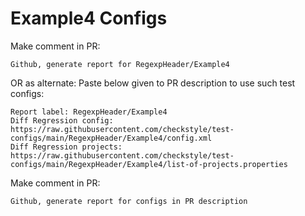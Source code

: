 # Example4 Configs
Make comment in PR:
```
Github, generate report for RegexpHeader/Example4
```
OR as alternate:
Paste below given to PR description to use such test configs:
```
Report label: RegexpHeader/Example4
Diff Regression config: https://raw.githubusercontent.com/checkstyle/test-configs/main/RegexpHeader/Example4/config.xml
Diff Regression projects: https://raw.githubusercontent.com/checkstyle/test-configs/main/RegexpHeader/Example4/list-of-projects.properties
```
Make comment in PR:
```
Github, generate report for configs in PR description
```
